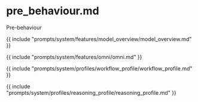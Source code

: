 # pre_behaviour.md

Pre-behaviour


{{ include "prompts/system/features/model_overview/model_overview.md" }}

{{ include "prompts/system/features/omni/omni.md" }}

{{ include "prompts/system/profiles/workflow_profile/workflow_profile.md" }}

{{ include "prompts/system/profiles/reasoning_profile/reasoning_profile.md" }}